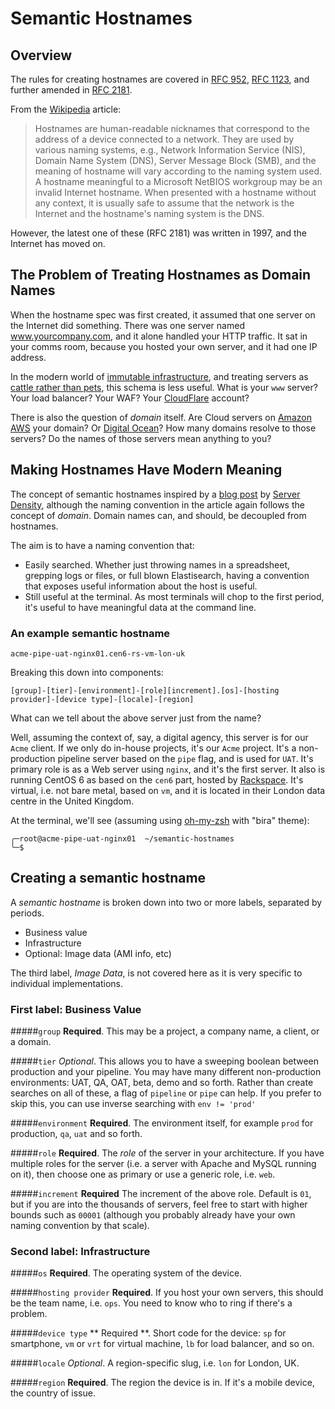 # Semantic Hostnames

## Overview

The rules for creating hostnames are covered in [RFC 952][rfc952], [RFC 1123][rfc1123], and further amended in [RFC 2181][rfc2181].

From the [Wikipedia][wikipedia] article:

> Hostnames are human-readable nicknames that correspond to the address of a device connected to a network. They are used by various naming systems, e.g., Network Information Service (NIS), Domain Name System (DNS), Server Message Block (SMB), and the meaning of hostname will vary according to the naming system used. A hostname meaningful to a Microsoft NetBIOS workgroup may be an invalid Internet hostname. When presented with a hostname without any context, it is usually safe to assume that the network is the Internet and the hostname's naming system is the DNS.
 
However, the latest one of these (RFC 2181) was written in 1997, and the Internet has moved on.

## The Problem of Treating Hostnames as Domain Names

When the hostname spec was first created, it assumed that one server on the Internet did something. There was one server named www.yourcompany.com, and it alone handled your HTTP traffic. It sat in your comms room, because you hosted your own server, and it had one IP address.

In the modern world of [immutable infrastructure][immutable_infrastructure], and treating servers as [cattle rather than pets][cattle_pets], this schema is less useful. What is your `www` server? Your load balancer? Your WAF? Your [CloudFlare][cloudflare] account?

There is also the question of _domain_ itself. Are Cloud servers on [Amazon AWS][aws] your domain? Or [Digital Ocean][digital_ocean]? How many domains resolve to those servers? Do the names of those servers mean anything to you?

## Making Hostnames Have Modern Meaning 

The concept of semantic hostnames inspired by a [blog post][sd_blog] by [Server Density][server_density], although the naming convention in the article again follows the concept of _domain_. Domain names can, and should, be decoupled from hostnames.

The aim is to have a naming convention that:

- Easily searched. Whether just throwing names in a spreadsheet, grepping logs or files, or full blown Elastisearch, having a convention that exposes useful information about the host is useful.
- Still useful at the terminal. As most terminals will chop to the first period, it's useful to have meaningful data at the command line.

### An example semantic hostname

`acme-pipe-uat-nginx01.cen6-rs-vm-lon-uk`

Breaking this down into components:

`[group]-[tier]-[environment]-[role][increment].[os]-[hosting provider]-[device type]-[locale]-[region]`

What can we tell about the above server just from the name?

Well, assuming the context of, say, a digital agency, this server is for our `Acme` client. If we only do in-house projects, it's our `Acme` project. It's a non-production pipeline server based on the `pipe` flag, and is used for `UAT`. It's primary role is as a Web server using `nginx`, and it's the first server. It also is running CentOS 6 as based on the `cen6` part, hosted by [Rackspace][rackspace]. It's virtual, i.e. not bare metal, based on `vm`, and it is located in their London data centre in the United Kingdom.

At the terminal, we'll see (assuming using [oh-my-zsh][ohmyzsh] with "bira" theme):

```
╭─root@acme-pipe-uat-nginx01  ~/semantic-hostnames
╰─$
```

## Creating a semantic hostname

A _semantic hostname_ is broken down into two or more labels, separated by periods.

- Business value
- Infrastructure
- Optional: Image data (AMI info, etc)

The third label, _Image Data_, is not covered here as it is very specific to individual implementations.

### First label: Business Value

#####`group`
**Required**. This may be a project, a company name, a client, or a domain. 

#####`tier`
_Optional_. This allows you to have a sweeping boolean between production and your pipeline. You may have many different non-production environments: UAT, QA, OAT, beta, demo and so forth. Rather than create searches on all of these, a flag of `pipeline` or `pipe` can help. If you prefer to skip this, you can use inverse searching with `env != 'prod'` 

#####`environment`
**Required**. The environment itself, for example `prod` for production, `qa`, `uat` and so forth.

#####`role`
**Required**. The _role_ of the server in your architecture. If you have multiple roles for the server (i.e. a server with Apache and MySQL running on it), then choose one as primary or use a generic role, i.e. `web`.

#####`increment`
**Required** The increment of the above role. Default is `01`, but if you are into the thousands of servers, feel free to start with higher bounds such as `00001` (although you probably already have your own naming convention by that scale).


### Second label: Infrastructure

#####`os`
**Required**. The operating system of the device.

#####`hosting provider`
**Required**. If you host your own servers, this should be the team name, i.e. `ops`. You need to know who to ring if there's a problem.

#####`device type`
** Required **. Short code for the device: `sp` for smartphone, `vm` or `vrt` for virtual machine, `lb` for load balancer, and so on.


#####`locale`
_Optional_.  A region-specific slug, i.e. `lon` for London, UK.

#####`region`
**Required**. The region the device is in. If it's a mobile device, the country of issue. 


[wikipedia]: https://en.wikipedia.org/wiki/Hostname "Link to hostnames article on Wikipedia"
[rfc952]: https://www.ietf.org/rfc/rfc952.txt "IETF RFC 952" 
[rfc1123]: https://www.ietf.org/rfc/rfc1123.txt "IETF RFC 1123"
[rfc2181]: https://www.ietf.org/rfc/rfc2181.txt "IETF RFC 2181"
[immutable_infrastructure]: https://blog.codeship.com/immutable-infrastructure/ "Blog post by Codeship on the concept of Immutable Infrastructure"
[cattle_pets]: http://www.lauradhamilton.com/servers-pets-versus-cattle 'Excellent summary of the "Pets vs Cattle" concept'
[cloudflare]: https://www.cloudflare.com/ "CloudFlare home page"
[sd_blog]: https://blog.serverdensity.com/picking-server-hostnames/ "Server Density blog on hostnames"
[server_density]: https://www.serverdensity.com/ "Server Density home page"
[ohmyzsh]: http://ohmyz.sh/ "Oh my ZSH home page"
[rackspace]: http://www.rackspace.com/ "Rackspace home page"
[aws]: https://aws.amazon.com/ "Amazon AWS homepage"
[digital_ocean]: https://www.digitalocean.com "Digital Ocean homepage"
